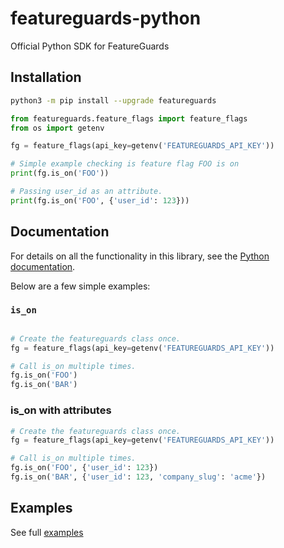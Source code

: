 # featureguards-python

Official Python SDK for FeatureGuards

## Installation

```sh
python3 -m pip install --upgrade featureguards
```

```python
from featureguards.feature_flags import feature_flags
from os import getenv

fg = feature_flags(api_key=getenv('FEATUREGUARDS_API_KEY'))

# Simple example checking is feature flag FOO is on
print(fg.is_on('FOO'))

# Passing user_id as an attribute.
print(fg.is_on('FOO', {'user_id': 123}))
```

## Documentation

For details on all the functionality in this library, see the [Python
documentation][pyref].

Below are a few simple examples:

### `is_on`

```python

# Create the featureguards class once.
fg = feature_flags(api_key=getenv('FEATUREGUARDS_API_KEY'))

# Call is_on multiple times.
fg.is_on('FOO')
fg.is_on('BAR')

```

### is_on with attributes

```python
# Create the featureguards class once.
fg = feature_flags(api_key=getenv('FEATUREGUARDS_API_KEY'))

# Call is_on multiple times.
fg.is_on('FOO', {'user_id': 123})
fg.is_on('BAR', {'user_id': 123, 'company_slug': 'acme'})
```

## Examples

See full [examples](examples)

[pyref]: https://pypi.org/project/featureguards/
[issues]: https://github.com/featureguards/featureguards-python/issues/new
[pulls]: https://github.com/featureguards/featureguards-python/pulls
[examples]: https://github.com/featureguards/featureguards-python/blob/main/examples/featureflags.py
[featureguards]: https://featureguards.com
